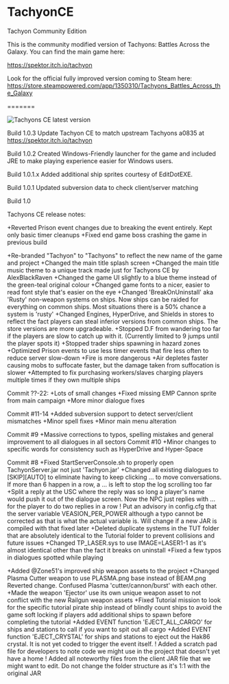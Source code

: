 # TachyonCE
Tachyon Community Edition

This is the community modified version of Tachyons: Battles Across the Galaxy. You can find the main game here:

https://spektor.itch.io/tachyon

Look for the official fully improved version coming to Steam here: https://store.steampowered.com/app/1350310/Tachyons_Battles_Across_the_Galaxy

=======

![Tachyons CE latest version](https://img.shields.io/badge/dynamic/json.svg?label=Latest%20version:&url=https://api.github.com/repos/jhomen368/TachyonsCE/releases/latest&query=$.name&style=for-the-badge)

Build 1.0.3
Update Tachyon CE to match upstream Tachyons a0835 at https://spektor.itch.io/tachyon

Build 1.0.2
Created Windows-Friendly launcher for the game and included JRE to make playing experience easier for Windows users.

Build 1.0.1.x
Added additional ship sprites courtesy of EditDotEXE.

Build 1.0.1
Updated subversion data to check client/server matching

Build 1.0

Tachyons CE release notes:

+Reverted Prison event changes due to breaking the event entirely. Kept only basic timer cleanups
+Fixed end game boss crashing the game in previous build

+Re-branded "Tachyon" to "Tachyons" to reflect the new name of the game and project
+Changed the main title splash screen
+Changed the main title music theme to a unique track made just for Tachyons CE by AlexBlackRaven
+Changed the game UI slightly to a blue theme instead of the green-teal original colour
+Changed game fonts to a nicer, easier to read font style that's easier on the eye
+Changed 'BreakOnUninstall' aka 'Rusty' non-weapon systems on ships. Now ships can be raided for everything on common ships. Most situations there is a 50% chance a system is 'rusty'
+Changed Engines, HyperDrive, and Shields in stores to reflect the fact players can steal inferior versions from common ships. The store versions are more upgradeable.
+Stopped D.F from wandering too far if the players are slow to catch up with it. (Currently limited to 9 jumps until the player spots it)
+Stopped trader ships spawning in hazard zones
+Optimized Prison events to use less timer events that fire less often to reduce server slow-down
+Fire is more dangerous
+Air depletes faster causing mobs to suffocate faster, but the damage taken from suffocation is slower
+Attempted to fix purchasing workers/slaves charging players multiple times if they own multiple ships

Commit ??-22:
+Lots of small changes
+Fixed missing EMP Cannon sprite from main campaign
+More minor dialogue fixes

Commit #11-14
+Added subversion support to detect server/client mismatches
+Minor spell fixes
+Minor main menu alteration

Commit #9
+Massive corrections to typos, spelling mistakes and general improvement to all dialogues in all sectors
Commit #10
+Minor changes to specific words for consistency such as HyperDrive and Hyper-Space

Commit #8
+Fixed StartServerConsole.sh to properly open TachyonServer.jar not just 'Tachyon.jar'
+Changed all existing dialogues to [SKIP][AUTO] to eliminate having to keep clicking ... to move conversations. If more than 6 happen in a row, a ... is left to stop the log scrolling too far
+Split a reply at the USC where the reply was so long a player's name would push it out of the dialogue screen. Now the NPC just replies with ... for the player to do two replies in a row
! Put an advisory in config.cfg that the server variable VEASION_PER_POWER although a typo cannot be corrected as that is what the actual variable is. Will change if a new JAR is compiled with that fixed later
+Deleted duplicate systems in the TUT folder that are absolutely identical to the Tutorial folder to prevent collisions and future issues
+Changed TP_LASER.sys to use IMAGE=LASER1-1 as it's almost identical other than the fact it breaks on uninstall
+Fixed a few typos in dialogues spotted while playing

+Added @Zone51's improved ship weapon assets to the project
+Changed Plasma Cutter weapon to use PLASMA.png base instead of BEAM.png Reverted change. Confused Plasma 'cutter/cannon/burst' with each other.
+Made the weapon 'Ejector' use its own unique weapon asset to not conflict with the new Railgun weapon assets
+Fixed Tutorial mission to look for the specific tutorial pirate ship instead of blindly count ships to avoid the game soft locking if players add additional ships to spawn before completing the tutorial
+Added EVENT function 'EJECT_ALL_CARGO' for ships and stations to call if you want to spit out all cargo
+Added EVENT function 'EJECT_CRYSTAL' for ships and stations to eject out the Hak86 crystal. It is not yet coded to trigger the event itself.
! Added a scratch pad file for developers to note code we might use in the project that doesn't yet have a home
! Added all noteworthy files from the client JAR file that we might want to edit. Do not change the folder structure as it's 1:1 with the original JAR
